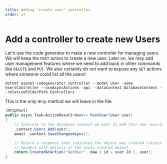```yaml
---
title: Adding "create user" controller
order: 17
---
```


# Add a controller to create new Users

Let's use the code generator to make a new controller for managing users. We
will keep the `POST` action to create a new user. Later on, we may add user
management features where we need to add back in other commands like `DELETE`
and `PUT`. We also certainly do not want to expose any `GET` actions where
someone could list all the users!

```shell
dotnet aspnet-codegenerator controller --model User -name UsersController --useAsyncActions -api --dataContext DatabaseContext --relativeFolderPath Controllers
```

This is the only `Http` method we will leave in the file:

```csharp
[HttpPost]
public async Task<ActionResult<User>> PostUser(User user)
{
    // Indicate to the database context we want to add this new record
    _context.Users.Add(user);
    await _context.SaveChangesAsync();

    // Return a response that indicates the object was created (status code `201`) and some additional
    // headers with details of the newly created object.
    return CreatedAtAction("GetUser", new { id = user.Id }, user);
}
```

<GithubCommitViewer repo="suncoast-devs/TacoTuesday" commit="5fd14abd9de11f1e488b38cc100b04ae3448db90"/>
